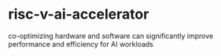 # risc-v-ai-accelerator
co-optimizing hardware and software can significantly improve performance and efficiency for AI workloads
